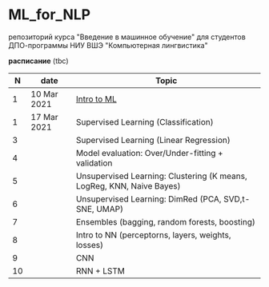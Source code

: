 # ML_for_NLP
репозиторий курса "Введение в машинное обучение" для студентов ДПО-программы НИУ ВШЭ "Компьютерная лингвистика"


**расписание**
(tbc)

|N|date|Topic|
|--|--|--|
|1|10 Mar 2021|[Intro to ML](https://github.com/nstsj/ML_for_NLP/tree/main/intro%2Bclassification)|
|1|17 Mar 2021|Supervised Learning (Classification)|
|3||Supervised Learning (Linear Regression)|
|4||Model evaluation: Over/Under-fitting + validation|
|5||Unsupervised Learning: Clustering (K means, LogReg, KNN, Naive Bayes)|
|6||Unsupervised Learning: DimRed (PCA, SVD,t-SNE, UMAP)|
|7||Ensembles (bagging, random forests, boosting)|
|8||Intro to NN (perceptorns, layers, weights, losses)|
|9||CNN|
|10||RNN + LSTM|
